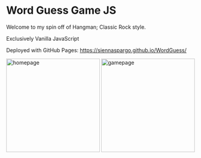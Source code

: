 # Word Guess Game JS
Welcome to my spin off of Hangman; Classic Rock style.

Exclusively Vanilla JavaScript

Deployed with GitHub Pages: https://siennaspargo.github.io/WordGuess/


<p align="left">
  <a href="https://siennaspargo.github.io/WordGuess/"> <img src="https://i.ibb.co/qgDDtLb/Screen-Shot-2019-06-28-at-7-25-52-PM.jpg" width="250" title="homepage"></a>
  <a href="https://siennaspargo.github.io/WordGuess/gamepage.html"> <img src="https://i.ibb.co/vwYpSfp/Screen-Shot-2019-06-28-at-7-26-02-PM.jpg" width="250" title="gamepage"></a>
</p>
